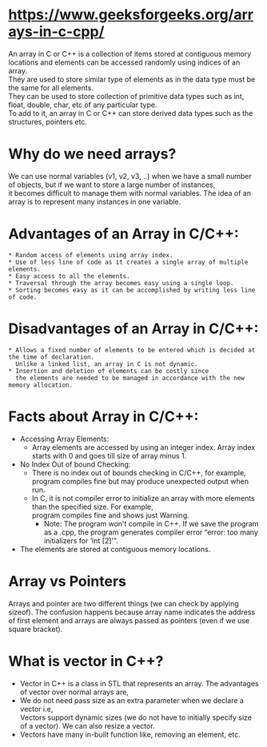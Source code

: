 # https://www.geeksforgeeks.org/arrays-in-c-cpp/  
An array in C or C++ is a collection of items stored at contiguous memory locations and elements can be accessed randomly using indices of an array.   
They are used to store similar type of elements as in the data type must be the same for all elements.   
They can be used to store collection of primitive data types such as int, float, double, char, etc of any particular type.  
To add to it, an array in C or C++ can store derived data types such as the structures, pointers etc.   

# Why do we need arrays?  
We can use normal variables (v1, v2, v3, ..) when we have a small number of objects, but if we want to store a large number of instances,  
it becomes difficult to manage them with normal variables. The idea of an array is to represent many instances in one variable.    

# Advantages of an Array in C/C++:  
    * Random access of elements using array index.    
    * Use of less line of code as it creates a single array of multiple elements.    
    * Easy access to all the elements.    
    * Traversal through the array becomes easy using a single loop.    
    * Sorting becomes easy as it can be accomplished by writing less line of code.    
# Disadvantages of an Array in C/C++:  
    * Allows a fixed number of elements to be entered which is decided at the time of declaration.  
      Unlike a linked list, an array in C is not dynamic.    
    * Insertion and deletion of elements can be costly since  
      the elements are needed to be managed in accordance with the new memory allocation.    
# Facts about Array in C/C++:  
* Accessing Array Elements:    
    * Array elements are accessed by using an integer index. Array index starts with 0 and goes till size of array minus 1.  
* No Index Out of bound Checking:
    * There is no index out of bounds checking in C/C++, for example, program compiles fine but may produce unexpected output when run.  
    * In C, it is not compiler error to initialize an array with more elements than the specified size. For example,  
      program compiles fine and shows just Warning.   
      * Note: The program won’t compile in C++. If we save the program as a .cpp, the program generates compiler error “error: too many initializers for ‘int [2]'”.   
* The elements are stored at contiguous memory locations.  

# Array vs Pointers  
Arrays and pointer are two different things (we can check by applying sizeof). The confusion happens because array name indicates the address of first element and arrays are always passed as pointers (even if we use square bracket).  

# What is vector in C++?
* Vector in C++ is a class in STL that represents an array. The advantages of vector over normal arrays are,  
* We do not need pass size as an extra parameter when we declare a vector i.e,    
  Vectors support dynamic sizes (we do not have to initially specify size of a vector). We can also resize a vector.   
* Vectors have many in-built function like, removing an element, etc. 


